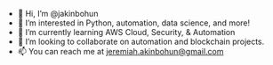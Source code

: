 - 👋 Hi, I’m @jakinbohun
- 👀 I’m interested in Python, automation, data science, and more!
- 🌱 I’m currently learning AWS Cloud, Security, & Automation
- 💞️ I’m looking to collaborate on automation and blockchain projects.
- 📫 You can reach me at jeremiah.akinbohun@gmail.com

<!---
jakinbohun/jakinbohun is a ✨ special ✨ repository because its `README.md` (this file) appears on your GitHub profile.
You can click the Preview link to take a look at your changes.
--->
